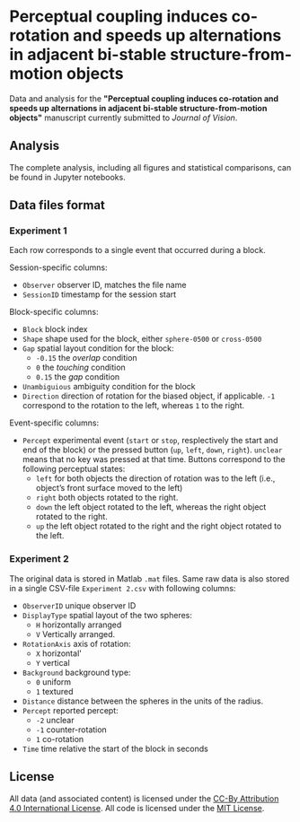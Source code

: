 # Perceptual coupling induces co-rotation and speeds up alternations in adjacent bi-stable structure-from-motion objects

Data and analysis for the __"Perceptual coupling induces co-rotation and speeds up alternations in adjacent bi-stable structure-from-motion objects"__ manuscript currently submitted to _Journal of Vision_.

## Analysis
The complete analysis, including all figures and statistical comparisons, can be found in Jupyter notebooks.

## Data files format

### Experiment 1
Each row corresponds to a single event that occurred during a block.

Session-specific columns:
* `Observer` observer ID, matches the file name
* `SessionID` timestamp for the session start

Block-specific columns:
* `Block` block index
* `Shape` shape used for the block, either `sphere-0500` or `cross-0500`
* `Gap` spatial layout condition for the block:
    * `-0.15`  the _overlap_ condition
    * `0` the _touching_ condition
    * `0.15` the _gap_ condition
* `Unambiguious` ambiguity condition for the block
* `Direction` direction of rotation for the biased object, if applicable. `-1` correspond to the rotation to the left, whereas `1` to the right.

Event-specific columns:
* `Percept` experimental event (`start` or `stop`, resplectively the start and end of the block) or the pressed button (`up`, `left`, `down`, `right`). `unclear` means that no key was pressed at that time. Buttons correspond to the following perceptual states:
    * `left` for both objects the direction of rotation was to the left (i.e., object’s front surface moved to the left)
    * `right` both objects rotated to the right. 
    * `down` the left object rotated to the left, whereas the right object rotated to the right.
    * `up` the left object rotated to the right and the right object rotated to the left.

### Experiment 2    

The original data is stored in Matlab `.mat` files. Same raw data is also stored in a single CSV-file `Experiment 2.csv` with following columns:
* `ObserverID` unique observer ID
* `DisplayType` spatial layout of the two spheres: 
    * `H` horizontally arranged
    * `V` Vertically arranged.
* `RotationAxis` axis of rotation: 
    * `X` horizontal'
    * `Y` vertical
* `Background` background type:
    * `0` uniform
    * `1` textured
* `Distance` distance between the spheres in the units of the radius.
* `Percept` reported percept:
    * `-2` unclear
    * `-1` counter-rotation
    *  `1` co-rotation
* `Time` time relative the start of the block in seconds

## License
All data (and associated content) is licensed under the [CC-By Attribution 4.0 International License](https://creativecommons.org/licenses/by/4.0/). All code is licensed
under the [MIT License](http://www.opensource.org/licenses/mit-license.php).
